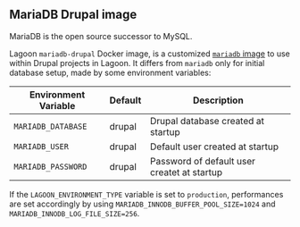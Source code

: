 ## MariaDB Drupal image
MariaDB is the open source successor to MySQL.

Lagoon `mariadb-drupal` Docker image, is a customized [`mariadb` image](mariadb.md)
to use within Drupal projects in Lagoon.
It differs from `mariadb` only for initial database setup, made by some
environment variables:

| Environment Variable | Default     | Description                                    |
| ---------------------| ------------| ---------------------------------------------- |
| `MARIADB_DATABASE`   |   drupal 	 | Drupal database created at startup             |
| `MARIADB_USER`       |   drupal 	 | Default user created at startup                |
| `MARIADB_PASSWORD`   |   drupal 	 | Password of default user createt at startup    |

If the `LAGOON_ENVIRONMENT_TYPE` variable is set to `production`, performances
are set accordingly by using `MARIADB_INNODB_BUFFER_POOL_SIZE=1024` and
`MARIADB_INNODB_LOG_FILE_SIZE=256`.